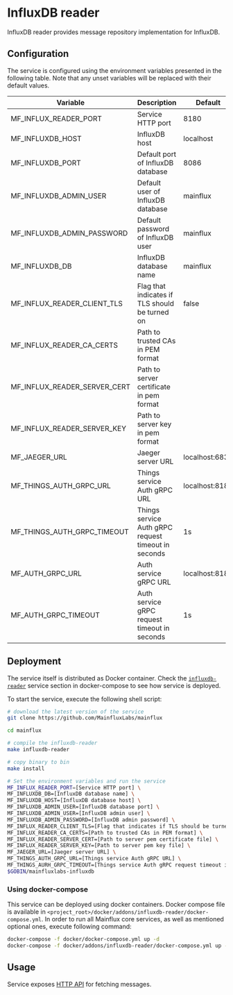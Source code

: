 # InfluxDB reader

InfluxDB reader provides message repository implementation for InfluxDB.

## Configuration

The service is configured using the environment variables presented in the
following table. Note that any unset variables will be replaced with their
default values.

| Variable                     | Description                                         | Default        |
|------------------------------|-----------------------------------------------------|----------------|
| MF_INFLUX_READER_PORT        | Service HTTP port                                   | 8180           |
| MF_INFLUXDB_HOST             | InfluxDB host                                       | localhost      |
| MF_INFLUXDB_PORT             | Default port of InfluxDB database                   | 8086           |
| MF_INFLUXDB_ADMIN_USER       | Default user of InfluxDB database                   | mainflux       |
| MF_INFLUXDB_ADMIN_PASSWORD   | Default password of InfluxDB user                   | mainflux       |
| MF_INFLUXDB_DB               | InfluxDB database name                              | mainflux       |
| MF_INFLUX_READER_CLIENT_TLS  | Flag that indicates if TLS should be turned on      | false          |
| MF_INFLUX_READER_CA_CERTS    | Path to trusted CAs in PEM format                   |                |
| MF_INFLUX_READER_SERVER_CERT | Path to server certificate in pem format            |                |
| MF_INFLUX_READER_SERVER_KEY  | Path to server key in pem format                    |                |
| MF_JAEGER_URL                | Jaeger server URL                                   | localhost:6831 |
| MF_THINGS_AUTH_GRPC_URL      | Things service Auth gRPC URL                        | localhost:8183 |
| MF_THINGS_AUTH_GRPC_TIMEOUT  | Things service Auth gRPC request timeout in seconds | 1s             |
| MF_AUTH_GRPC_URL             | Auth service gRPC URL                               | localhost:8181 |
| MF_AUTH_GRPC_TIMEOUT         | Auth service gRPC request timeout in seconds        | 1s             |


## Deployment

The service itself is distributed as Docker container. Check the [`influxdb-reader`](https://github.com/MainfluxLabs/mainflux/blob/master/docker/addons/influxdb-reader/docker-compose.yml#L17-L40) service section in docker-compose to see how service is deployed.

To start the service, execute the following shell script:

```bash
# download the latest version of the service
git clone https://github.com/MainfluxLabs/mainflux

cd mainflux

# compile the influxdb-reader
make influxdb-reader

# copy binary to bin
make install

# Set the environment variables and run the service
MF_INFLUX_READER_PORT=[Service HTTP port] \
MF_INFLUXDB_DB=[InfluxDB database name] \
MF_INFLUXDB_HOST=[InfluxDB database host] \
MF_INFLUXDB_ADMIN_USER=[InfluxDB database port] \
MF_INFLUXDB_ADMIN_USER=[InfluxDB admin user] \
MF_INFLUXDB_ADMIN_PASSWORD=[InfluxDB admin password] \
MF_INFLUX_READER_CLIENT_TLS=[Flag that indicates if TLS should be turned on] \
MF_INFLUX_READER_CA_CERTS=[Path to trusted CAs in PEM format] \
MF_INFLUX_READER_SERVER_CERT=[Path to server pem certificate file] \
MF_INFLUX_READER_SERVER_KEY=[Path to server pem key file] \
MF_JAEGER_URL=[Jaeger server URL] \
MF_THINGS_AUTH_GRPC_URL=[Things service Auth gRPC URL] \
MF_THINGS_AURH_GRPC_TIMEOUT=[Things service Auth gRPC request timeout in seconds] \
$GOBIN/mainfluxlabs-influxdb

```

### Using docker-compose

This service can be deployed using docker containers. Docker compose file is
available in `<project_root>/docker/addons/influxdb-reader/docker-compose.yml`.
In order to run all Mainflux core services, as well as mentioned optional ones,
execute following command:

```bash
docker-compose -f docker/docker-compose.yml up -d
docker-compose -f docker/addons/influxdb-reader/docker-compose.yml up -d
```

## Usage

Service exposes [HTTP API](https://api.mainflux.io/?urls.primaryName=readers-openapi.yml) for fetching messages.

[doc]: https://mainfluxlabs.github.io/docs
